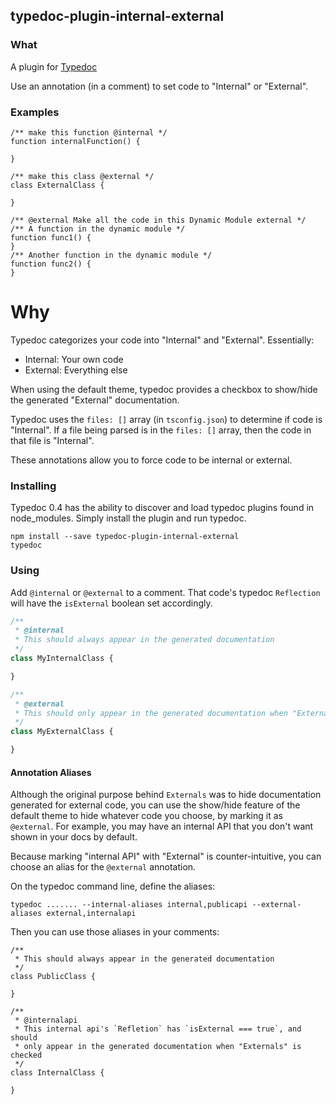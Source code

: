 ## typedoc-plugin-internal-external

### What

A plugin for [Typedoc](http://typedoc.org)

Use an annotation (in a comment) to set code to "Internal" or "External".

### Examples

```
/** make this function @internal */
function internalFunction() {

}
```

```
/** make this class @external */
class ExternalClass {

}
```

```
/** @external Make all the code in this Dynamic Module external */
/** A function in the dynamic module */
function func1() {
}
/** Another function in the dynamic module */
function func2() {
}
```


# Why

Typedoc categorizes your code into "Internal" and "External".
Essentially:

- Internal: Your own code
- External: Everything else

When using the default theme, typedoc provides a checkbox to show/hide the generated "External" documentation.

Typedoc uses the `files: []` array (in `tsconfig.json`) to determine if code is "Internal".
If a file being parsed is in the `files: []` array, then the code in that file is "Internal".

These annotations allow you to force code to be internal or external.

### Installing

Typedoc 0.4 has the ability to discover and load typedoc plugins found in node_modules.
Simply install the plugin and run typedoc.

```
npm install --save typedoc-plugin-internal-external
typedoc
```

### Using

Add `@internal` or `@external` to a comment.
That code's typedoc `Reflection` will have the `isExternal` boolean set accordingly.


```js
/**
 * @internal
 * This should always appear in the generated documentation
 */
class MyInternalClass {

}

/**
 * @external
 * This should only appear in the generated documentation when "Externals" is checked
 */
class MyExternalClass {

}
```


#### Annotation Aliases

Although the original purpose behind `Externals` was to hide documentation generated for external code,
you can use the show/hide feature of the default theme to hide whatever code you choose, by marking it as `@external`.
For example, you may have an internal API that you don't want shown in your docs by default.

Because marking "internal API" with "External" is counter-intuitive, you can choose an alias for the `@external`  annotation.

On the typedoc command line, define the aliases:

```
typedoc ....... --internal-aliases internal,publicapi --external-aliases external,internalapi
```

Then you can use those aliases in your comments:

```
/**
 * This should always appear in the generated documentation
 */
class PublicClass {

}

/**
 * @internalapi
 * This internal api's `Refletion` has `isExternal === true`, and should
 * only appear in the generated documentation when "Externals" is checked
 */
class InternalClass {

}
```
